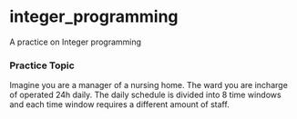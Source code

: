 # integer_programming
A practice on Integer programming


### Practice Topic 
Imagine you are a manager of a nursing home. The ward you are incharge of operated 24h daily. The daily schedule is divided into 8 time windows and each time window requires a different amount of staff.

